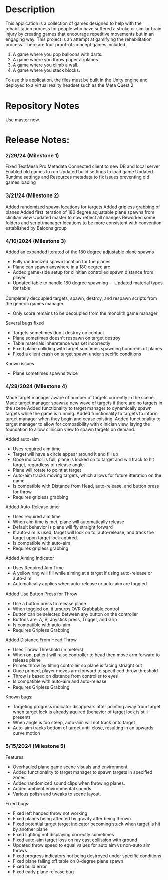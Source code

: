 # Description
This application is a collection of games designed to help with the rehabilitation process for people who have suffered a stroke or similar brain injury by creating games that encourage repetitive movements but in an engaging way. This project is an attempt at gamifying the rehabilitation process. There are four proof-of-concept games included. 
1. A game where you pop balloons with darts.
2. A game where you throw paper airplanes.
3. A game where you climb a wall.
4. A game where you stack blocks.

To use this application, the files must be built in the Unity engine and deployed to a virtual reality headset such as the Meta Quest 2.

# Repository Notes
Use master now.

# Release Notes:

### 2/29/24 (Milestone 1)

Fixed TextMesh Pro Metadata
Connected client to new DB and local server
Enabled old games to run
Updated build settings to load game
Updated Runtime settings and Resources metadata to fix issues preventing old games loading

### 3/21/24 (Milestone 2)

Added randomized spawn locations for targets
Added gripless grabbing of planes
Added first iteration of 180 degree adjustable plane spawns from clinitian view
Updated master to now reflect all changes
Reworked some folders and script/manager locations to be more consistent with convention established by Baloons group

### 4/16/2024 (Milestone 3)

Added an expanded iterated of the 180 degree adjustable plane spawns
- Fully randomized spawn location for the planes
- Plane can spawn anywhere in a 180 degree arc
- Added game-side setup for clinitian controlled spawn distance from player
- Updated table to handle 180 degree spawning
-- Updated material types for table

Completely decoupled targets, spawn, destroy, and respawn scripts from the generic games manager
- Only score remains to be decoupled from the monolith game manager

Several bugs fixed
- Targets sometimes don't destroy on contact
- Plane sometimes doesn't respawn on target destroy
- Table materials inheretence was set incorrectly
- Fixed plane colliding with target somtimes spawning hundreds of planes
- Fixed a client crash on target spawn under specific conditions

Known issues
- Plane sometimes spawns twice


### 4/28/2024 (Milestone 4)

Made target manager aware of number of targets currently in the scene.
Made target manager spawn a new wave of targets if there are no targets in the scene
Added functionality to target manager to dynamically spawn targets while the game is running.
Added functionality to targets to inform target manager when they begin and cease existing.
Added functionality to target manager to allow for compatibility with clinician view, laying the foundation to allow clinician view to spawn targets on demand.

Added auto-aim
- Uses required aim time
- Target will have a circle appear around it and fill up
- Once indicator is full, plane is locked on to target and will track to hit target, regardless of release angle.
- Plane will rotate to point at target 
- Auto-aim tracks moving targets, which allows for future itteration on the game
- Is compatible with Distance from Head, auto-release, and button press for throw
- Requires gripless grabbing

Added Auto-Release timer
- Uses required aim time
- When aim time is met, plane will automatically release
- Default behavior is plane will fly straight forward
- If auto-aim is used, target will lock on to, auto-release, and track the target upon target lock aquired.
- Is compatible with auto-aim
- Requires gripless grabbing

Added Aiming Indicator
- Uses Required Aim Time
- A yellow ring will fill while aiming at a target if using auto-release or auto-aim
- Automatically applies when auto-release or auto-aim are toggled

Added Use Button Press for Throw
- Use a button press to release plane
- When toggled on, it ursurps OVR Grabbable control
- Button can be selected between any button on the controller
- Buttons are: A, B, Joystick press, Trigger, and Grip
- Is compatible with auto-aim
- Requires Gripless Grabbing

Added Distance From Head Throw
- Uses Throw Threshold (in meters)
- When on, patient will raise controller to head then move arm forward to release plane
- Primes throw by tilting controller so plane is facing striaght out
- Once primed, player moves arm forward to specificed throw threshold
- Throw is based on distance from controller to eyes
- Is compatible with auto-aim and auto-release
- Requires Gripless Grabbing

Known bugs:
- Targeting progress indicator disappears after pointing away from target when target lock is already aquired (behavior of target lock is still present)
- When angle is too steep, auto-aim will not track onto target
- Auto-aim tracks bottom of target until close, resulting in an upwards curve motion

### 5/15/2024 (Milestone 5)

Features:
- Overhauled plane game scene visuals and environment. 
- Added functionality to target manager to spawn targets in specified zones. 
- Added randomized sound clips when throwing planes. 
- Added ambient environmental sounds. 
- Various polish and tweaks to scene layout. 

Fixed bugs:
- Fixed left handed throw not working
- Fixed planes being affected by gravity after being thrown
- Fixed potential target target indicator becoming stuck when target is hit by another plane
- Fixed lighting not displaying correctly sometimes
- Fixed auto-aim target loss on ray cast collission with ground
- Updated throw speed to equal values for auto aim vs non-auto aim throws
- Fixed progress indicators not being destroyed under specific conditions
- Fixed plane falling off table on 0-degree plane spawn
- Fixed build error
- Fixed early plane release bug
